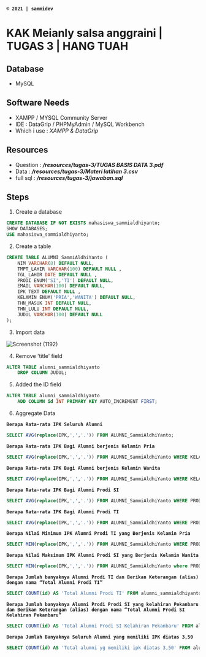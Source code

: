 **`© 2021 | sammidev `**
# KAK Meianly salsa anggraini | TUGAS 3 | HANG TUAH #

## Database ##

* MySQL

## Software Needs ##

* XAMPP / MYSQL Community Server
* IDE : DataGrip / PHPMyAdmin / MySQL Workbench
* Which i use : *XAMPP & DataGrip*

## Resources ##

* Question : ***/resources/tugas-3/TUGAS BASIS DATA 3.pdf***
* Data : ***/resources/tugas-3/Materi latihan 3.csv***
* full sql : ***/resources/tugas-3/jawaban.sql***

## Steps ##

1. Create a database
```sql
CREATE DATABASE IF NOT EXISTS mahasiswa_sammialdhiyanto;
SHOW DATABASES;
USE mahasiswa_sammialdhiyanto;
```

2. Create a table
```sql
CREATE TABLE ALUMNI_SammiAldhiYanto (
    NIM VARCHAR(8) DEFAULT NULL,
    TMPT_LAHIR VARCHAR(100) DEFAULT NULL ,
    TGL_LAHIR DATE DEFAULT NULL ,
    PRODI ENUM('SI','TI') DEFAULT NULL,
    EMAIL VARCHAR(100) DEFAULT NULL,
    IPK TEXT DEFAULT NULL ,
    KELAMIN ENUM('PRIA','WANITA') DEFAULT NULL,
    THN_MASUK INT DEFAULT NULL,
    THN_LULU INT DEFAULT NULL,
    JUDUL VARCHAR(100) DEFAULT NULL
);
```

3. Import data

![Screenshot (1192)](https://user-images.githubusercontent.com/55814880/105155165-db479900-5b3c-11eb-9a2b-98a01c211cb3.png)

4. Remove 'title' field
```sql
ALTER TABLE alumni_sammialdhiyanto
    DROP COLUMN JUDUL;
```

5. Added the ID field
```sql
ALTER TABLE alumni_sammialdhiyanto
    ADD COLUMN id INT PRIMARY KEY AUTO_INCREMENT FIRST;
```

6. Aggregate Data

**`Berapa Rata-rata IPK Seluruh Alumni`**
```sql
SELECT AVG(replace(IPK,',','.')) FROM ALUMNI_SammiAldhiYanto;
```

**`Berapa Rata-rata IPK Bagi Alumni berjenis Kelamin Pria`**
```sql
SELECT AVG(replace(IPK,',','.')) FROM ALUMNI_SammiAldhiYanto WHERE KELAMIN = 'PRIA';
```

**`Berapa Rata-rata IPK Bagi Alumni berjenis Kelamin Wanita`**
```sql
SELECT AVG(replace(IPK,',','.')) FROM ALUMNI_SammiAldhiYanto WHERE KELAMIN = 'WANITA';
```

**`Berapa Rata-rata IPK Bagi Alumni Prodi SI`**
```sql
SELECT AVG(replace(IPK,',','.')) FROM ALUMNI_SammiAldhiYanto WHERE PRODI = 'SI';
```

**`Berapa Rata-rata IPK Bagi Alumni Prodi TI`**
```sql
SELECT AVG(replace(IPK,',','.')) FROM ALUMNI_SammiAldhiYanto WHERE PRODI = 'TI';
```

**`Berapa Nilai Minimum IPK Alumni Prodi TI yang Berjenis Kelamin Pria`**
```sql
SELECT MIN(replace(IPK,',','.')) FROM ALUMNI_SammiAldhiYanto WHERE PRODI = 'TI' AND KELAMIN = 'PRIA';
```

**`Berapa Nilai Maksimum IPK Alumni Prodi SI yang Berjenis Kelamin Wanita`**
```sql
SELECT MIN(replace(IPK,',','.')) FROM ALUMNI_SammiAldhiYanto where PRODI = 'SI' AND KELAMIN = 'WANITA';
```

**`Berapa Jumlah banyaknya Alumni Prodi TI dan Berikan Keterangan (alias) dengan
nama “Total Alumni Prodi TI”`**
```sql
SELECT COUNT(id) AS 'Total Alumni Prodi TI' FROM alumni_sammialdhiyanto;
```

**`Berapa Jumlah banyaknya Alumni Prodi Prodi SI yang kelahiran Pekanbaru dan Berikan
Keterangan (alias) dengan nama “Total Alumni Prodi SI Kelahiran Pekanbaru”
`**
```sql
SELECT COUNT(id) AS 'Total Alumni Prodi SI Kelahiran Pekanbaru' FROM alumni_sammialdhiyanto WHERE PRODI = 'SI' AND TMPT_LAHIR = 'Pekanbaru';
```

**`Berapa Jumlah Banyaknya Seluruh Alumni yang memiliki IPK diatas 3,50`**
```sql
SELECT COUNT(id) AS 'Total alumni yg memiliki ipk diatas 3,50' FROM alumni_sammialdhiyanto WHERE replace(IPK,',','.') > '3.50';
```
